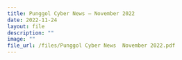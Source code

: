 ```yaml
---
title: Punggol Cyber News – November 2022
date: 2022-11-24
layout: file
description: ""
image: ""
file_url: /files/Punggol Cyber News  November 2022.pdf
---
```


